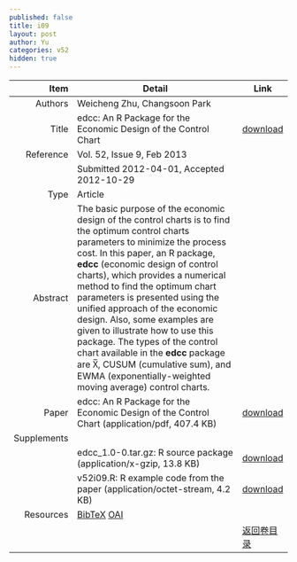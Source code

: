 ```yaml
---
published: false
title: i09
layout: post
author: Yu
categories: v52
hidden: true
---
```


| Item | Detail | Link |
|---:|---|---|
| Authors | Weicheng Zhu, Changsoon Park| |
| Title |edcc: An R  Package for the Economic Design of the Control Chart | [download](http://www.jstatsoft.org/v52/i09/paper) |
| Reference |Vol. 52, Issue 9, Feb 2013 | |
| | Submitted 2012-04-01, Accepted 2012-10-29| | 
| Type | Article| |
| Abstract | The basic purpose of the economic design of the control charts is to find the optimum control charts parameters to minimize the process cost. In this paper, an R package, <b>edcc</b> (economic design of control charts), which provides a numerical method to find the optimum chart parameters is presented using the unified approach of the economic design. Also, some examples are given to illustrate how to use this package. The types of the control chart available in the <b>edcc</b> package are X̅, CUSUM (cumulative sum), and EWMA (exponentially-weighted moving average) control charts.| |
| Paper | edcc: An R  Package for the Economic Design of the Control Chart  (application/pdf, 407.4 KB)| [download](http://www.jstatsoft.org/v52/i09/paper) |
| Supplements | | |
| |edcc_1.0-0.tar.gz: R source package  (application/x-gzip, 13.8 KB)|  [download](http://www.jstatsoft.org/v52/i09/supp/1) |
| |v52i09.R: R example code from the paper  (application/octet-stream, 4.2 KB)|  [download](http://www.jstatsoft.org/v52/i09/supp/2) |
| Resources | [BibTeX](http://www.jstatsoft.org/v52/i09/bibtex) [OAI](http://www.jstatsoft.org/oai?verb=GetRecord&identifier=oai.jstatsoft/v52/i09&prefix=oai_dc)| |
| |  | [返回卷目录]({{site.baseurl}}/volume/v52.html) |